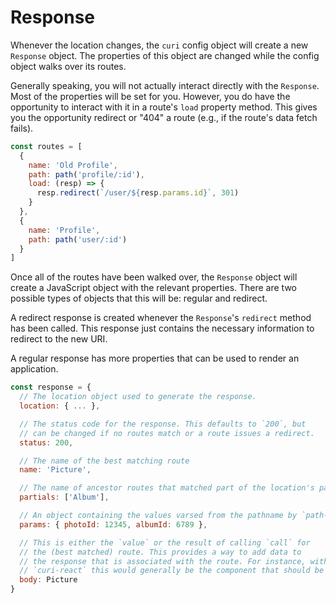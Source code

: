 # Response

Whenever the location changes, the `curi` config object will create a new `Response` object. The properties of this object are changed while the config object walks over its routes.

Generally speaking, you will not actually interact directly with the `Response`. Most of the properties will be set for you. However, you do have the opportunity to interact with it in a route's `load` property method. This gives you the opportunity redirect or "404" a route (e.g., if the route's data fetch fails).

```js
const routes = [
  {
    name: 'Old Profile',
    path: path('profile/:id'),
    load: (resp) => {
      resp.redirect(`/user/${resp.params.id}`, 301)
    }
  },
  {
    name: 'Profile',
    path: path('user/:id')
  }
]
```

Once all of the routes have been walked over, the `Response` object will create a JavaScript object with the relevant properties. There are two possible types of objects that this will be: regular and redirect.

A redirect response is created whenever the `Response`'s `redirect` method has been called. This response just contains the necessary information to redirect to the new URI.

A regular response has more properties that can be used to render an application.

```js
const response = {
  // The location object used to generate the response.
  location: { ... },

  // The status code for the response. This defaults to `200`, but
  // can be changed if no routes match or a route issues a redirect.
  status: 200,

  // The name of the best matching route
  name: 'Picture',

  // The name of ancestor routes that matched part of the location's pathname
  partials: ['Album'],

  // An object containing the values varsed from the pathname by `path-to-regexp`.
  params: { photoId: 12345, albumId: 6789 },

  // This is either the `value` or the result of calling `call` for
  // the (best matched) route. This provides a way to add data to
  // the response that is associated with the route. For instance, with
  // `curi-react` this would generally be the component that should be rendered.
  body: Picture
}
```
